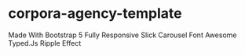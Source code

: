 # corpora-agency-template
Made With Bootstrap 5 
Fully Responsive
Slick Carousel 
Font Awesome 
Typed.Js
Ripple Effect
